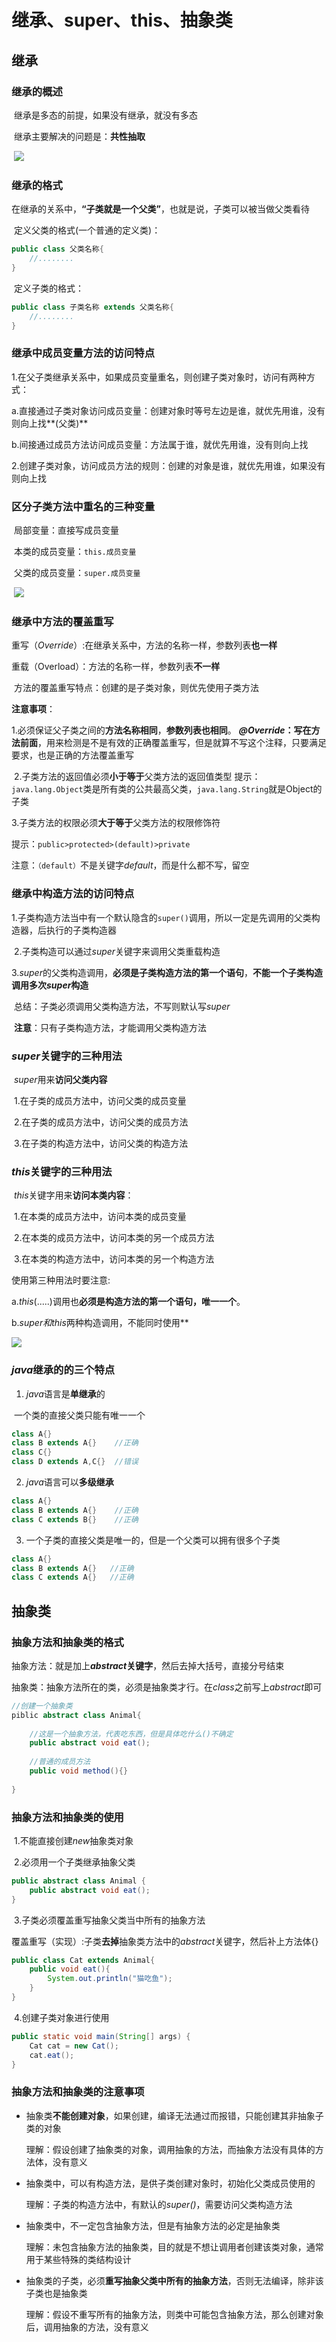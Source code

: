 # 继承、super、this、抽象类

## 继承

### 继承的概述

​	继承是多态的前提，如果没有继承，就没有多态

​	继承主要解决的问题是：**共性抽取**

​	![](../images/2.png)

### 继承的格式

​	在继承的关系中，**“子类就是一个父类”**，也就是说，子类可以被当做父类看待

​	定义父类的格式(一个普通的定义类)：

```java
public class 父类名称{
    //........
}
```

​	定义子类的格式：

```java
public class 子类名称 extends 父类名称{
	//........
}
```

### 继承中成员变量方法的访问特点

​	1.在父子类继承关系中，如果成员变量重名，则创建子类对象时，访问有两种方式：

​		a.直接通过子类对象访问成员变量：创建对象时等号左边是谁，就优先用谁，没有则向上找**(父类)**

​		b.间接通过成员方法访问成员变量：方法属于谁，就优先用谁，没有则向上找

​	2.创建子类对象，访问成员方法的规则：创建的对象是谁，就优先用谁，如果没有则向上找		

### 区分子类方法中重名的三种变量

​	局部变量：直接写成员变量

​	本类的成员变量：`this.成员变量`

​	父类的成员变量：`super.成员变量`

​	![](../images/3.png)

### 继承中方法的覆盖重写

​	重写（*Override*）:在继承关系中，方法的名称一样，参数列表**也一样**

​	重载（Overload）：方法的名称一样，参数列表**不一样**

​	方法的覆盖重写特点：创建的是子类对象，则优先使用子类方法

**注意事项**：

​	1.必须保证父子类之间的**方法名称相同**，**参数列表也相同**。		      		***@Override*：写在方法前面**，用来检测是不是有效的正确覆盖重写，但是就算不写这个注释，只要满足要求，也是正确的方法覆盖重写

​	2.子类方法的返回值必须**小于等于**父类方法的返回值类型                                     		提示：`java.lang.Object`类是所有类的公共最高父类，`java.lang.String`就是Object的子类

​	3.子类方法的权限必须**大于等于**父类方法的权限修饰符				     		

提示：`public>protected>(default)>private`							   			

注意：`（default）`不是关键字*default*，而是什么都不写，留空

### 继承中构造方法的访问特点

​	1.子类构造方法当中有一个默认隐含的`super()`调用，所以一定是先调用的父类构造器，后执行的子类构造器

​	2.子类构造可以通过*super*关键字来调用父类重载构造

​	3.*super*的父类构造调用，**必须是子类构造方法的第一个语句**，**不能一个子类构造调用多次*super*构造**

​	总结：子类必须调用父类构造方法，不写则默认写*super*

​	**注意**：只有子类构造方法，才能调用父类构造方法

### *super*关键字的三种用法

​	*super*用来**访问父类内容**

​	1.在子类的成员方法中，访问父类的成员变量

​	2.在子类的成员方法中，访问父类的成员方法

​	3.在子类的构造方法中，访问父类的构造方法

### *this*关键字的三种用法

​	*this*关键字用来**访问本类内容**：

​	1.在本类的成员方法中，访问本类的成员变量

​	2.在本类的成员方法中，访问本类的另一个成员方法

​	3.在本类的构造方法中，访问本类的另一个构造方法					 	  

 使用第三种用法时要注意:

a.*this*(.....)调用也**必须是构造方法的第一个语句，唯一一个**。

b.***super*和*this*两种构造调用，不能同时使用**

![](../images/4.png)

### *java*继承的的三个特点

1. *java*语言是**单继承**的

​	一个类的直接父类只能有唯一一个

```java
class A{}
class B extends A{}    //正确
class C{}
class D extends A,C{}  //错误
```

2. *java*语言可以**多级继承**

``` java
class A{}
class B extends A{}    //正确
class C extends B{}    //正确
```

3. 一个子类的直接父类是唯一的，但是一个父类可以拥有很多个子类

```java
class A{}
class B extends A{}   //正确
class C extends A{}   //正确
```

## 抽象类

### 抽象方法和抽象类的格式

​	抽象方法：就是加上***abstract*关键字**，然后去掉大括号，直接分号结束

​	抽象类：抽象方法所在的类，必须是抽象类才行。在*class*之前写上*abstract*即可

```java
//创建一个抽象类
piblic abstract class Animal{
    
    //这是一个抽象方法，代表吃东西，但是具体吃什么()不确定
    public abstract void eat();
    
    //普通的成员方法
    public void method(){}
    
}
```

### 抽象方法和抽象类的使用

​	1.不能直接创建*new*抽象类对象

​	2.必须用一个子类继承抽象父类

```java
public abstract class Animal {   
    public abstract void eat();
}
```

​	3.子类必须覆盖重写抽象父类当中所有的抽象方法

​		覆盖重写（实现）:子类**去掉**抽象类方法中的*abstract*关键字，然后补上方法体{}

```java
public class Cat extends Animal{    
    public void eat(){       
        System.out.println("猫吃鱼");    
    }
}
```

​	4.创建子类对象进行使用

```java
public static void main(String[] args) {   
    Cat cat = new Cat();   
    cat.eat();
}
```

### 抽象方法和抽象类的注意事项

- 抽象类**不能创建对象**，如果创建，编译无法通过而报错，只能创建其非抽象子类的对象

  理解：假设创建了抽象类的对象，调用抽象的方法，而抽象方法没有具体的方法体，没有意义

- 抽象类中，可以有构造方法，是供子类创建对象时，初始化父类成员使用的

  理解：子类的构造方法中，有默认的*super()*，需要访问父类构造方法

- 抽象类中，不一定包含抽象方法，但是有抽象方法的必定是抽象类

  理解：未包含抽象方法的抽象类，目的就是不想让调用者创建该类对象，通常用于某些特殊的类结构设计

- 抽象类的子类，必须**重写抽象父类中所有的抽象方法**，否则无法编译，除非该子类也是抽象类

  理解：假设不重写所有的抽象方法，则类中可能包含抽象方法，那么创建对象后，调用抽象的方法，没有意义

  


